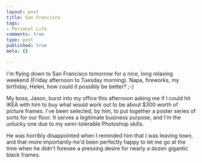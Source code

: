 ```yaml
--- 
layout: post
title: San Francisco
tags: 
- Personal Life
comments: true
type: post
published: true
meta: {}

---
```

I'm flying down to San Francisco tomorrow for a nice, long relaxing weekend (Friday afternoon to Tuesday morning). Napa, fireworks, my birthday, Helen, how could it possibly be better? ;-)

  My boss, Jason, burst into my office this afternoon asking me if I could hit IKEA with him to buy what would work out to be about $300 worth of picture frames. I've been selected, by him, to put together a poster series of sorts for our floor. It serves a legitimate business purpose, and I'm the unlucky one due to my semi-tolerable Photoshop skills.

  He was horribly disappointed when I reminded him that I was leaving town, and that-more importantly-he'd been perfectly happy to let me go at the time when he didn't foresee a pressing desire for nearly a dozen gigantic black frames.
